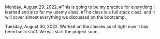 Monday, August 29, 2022.
#This is going to be my practice for everything I learned and also for my udemy class.
#The class is a full stack class, and it will cover almost everything we discussed on the bootcamp.


Tuesday, August 30, 2022.
Worked on the classes as of right now it has been basic stuff.
We will start the project soon.